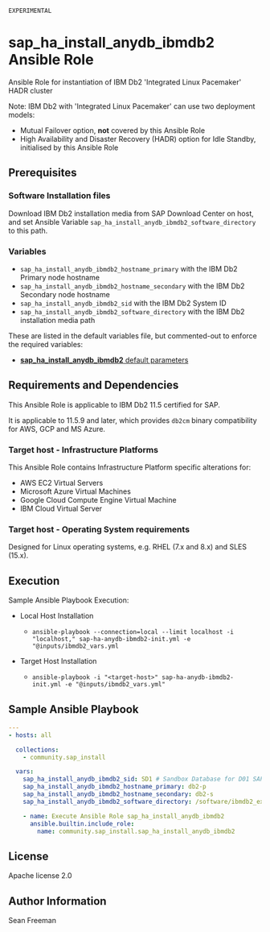 `EXPERIMENTAL`

# sap_ha_install_anydb_ibmdb2 Ansible Role

Ansible Role for instantiation of IBM Db2 'Integrated Linux Pacemaker' HADR cluster

Note: IBM Db2 with 'Integrated Linux Pacemaker' can use two deployment models:
- Mutual Failover option, **not** covered by this Ansible Role
- High Availability and Disaster Recovery (HADR) option for Idle Standby, initialised by this Ansible Role


## Prerequisites

### Software Installation files

Download IBM Db2 installation media from SAP Download Center on host, and set Ansible Variable `sap_ha_install_anydb_ibmdb2_software_directory` to this path.

### Variables

- `sap_ha_install_anydb_ibmdb2_hostname_primary` with the IBM Db2 Primary node hostname
- `sap_ha_install_anydb_ibmdb2_hostname_secondary` with the IBM Db2 Secondary node hostname
- `sap_ha_install_anydb_ibmdb2_sid` with the IBM Db2 System ID
- `sap_ha_install_anydb_ibmdb2_software_directory` with the IBM Db2 installation media path

These are listed in the default variables file, but commented-out to enforce the required variables:
- [**sap_ha_install_anydb_ibmdb2** default parameters](defaults/main.yml)

## Requirements and Dependencies

This Ansible Role is applicable to IBM Db2 11.5 certified for SAP.

It is applicable to 11.5.9 and later, which provides `db2cm` binary compatibility for AWS, GCP and MS Azure.

### Target host - Infrastructure Platforms

This Ansible Role contains Infrastructure Platform specific alterations for:
- AWS EC2 Virtual Servers
- Microsoft Azure Virtual Machines
- Google Cloud Compute Engine Virtual Machine
- IBM Cloud Virtual Server

### Target host - Operating System requirements

Designed for Linux operating systems, e.g. RHEL (7.x and 8.x) and SLES (15.x).

## Execution

Sample Ansible Playbook Execution:

- Local Host Installation
    - `ansible-playbook --connection=local --limit localhost -i "localhost," sap-ha-anydb-ibmdb2-init.yml -e "@inputs/ibmdb2_vars.yml`

- Target Host Installation
    - `ansible-playbook -i "<target-host>" sap-ha-anydb-ibmdb2-init.yml -e "@inputs/ibmdb2_vars.yml"`

## Sample Ansible Playbook

```yaml
---
- hosts: all

  collections:
    - community.sap_install

  vars:
    sap_ha_install_anydb_ibmdb2_sid: SD1 # Sandbox Database for D01 SAP System
    sap_ha_install_anydb_ibmdb2_hostname_primary: db2-p
    sap_ha_install_anydb_ibmdb2_hostname_secondary: db2-s
    sap_ha_install_anydb_ibmdb2_software_directory: /software/ibmdb2_extracted

    - name: Execute Ansible Role sap_ha_install_anydb_ibmdb2
      ansible.builtin.include_role:
        name: community.sap_install.sap_ha_install_anydb_ibmdb2
```

## License

Apache license 2.0

## Author Information

Sean Freeman

